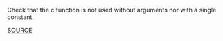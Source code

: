 Check that the c function is not used without arguments nor with a single constant.

[SOURCE](https://github.com/jimhester/lintr)
